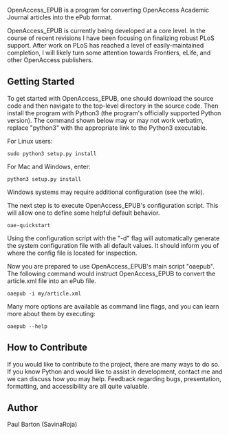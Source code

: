 OpenAccess_EPUB is a program for converting OpenAccess Academic Journal
articles into the ePub format.

OpenAccess_EPUB is currently being developed at a core level. In the course
of recent revisions I have been focusing on finalizing robust PLoS support.
After work on PLoS has reached a level of easily-maintained completion, I will
likely turn some attention towards Frontiers, eLife, and other OpenAccess
publishers.

Getting Started
---------------
To get started with OpenAccess_EPUB, one should download the source code and
then navigate to the top-level directory in the source code. Then install the
program with Python3 (the program's officially supported Python version). The
command shown below may or may not work verbatim, replace "python3" with the
appropriate link to the Python3 executable.

For Linux users:

`sudo python3 setup.py install`

For Mac and Windows, enter:

`python3 setup.py install`

Windows systems may require additional configuration (see the wiki).

The next step is to execute OpenAccess_EPUB's configuration script. This will
allow one to define some helpful default behavior.

`oae-quickstart`

Using the configuration script with the "-d" flag will automatically generate
the system configuration file with all default values. It should inform you of
where the config file is located for inspection.

Now you are prepared to use OpenAccess_EPUB's main script "oaepub". The
following command would instruct OpenAccess_EPUB to convert the article.xml
file into an ePub file.

`oaepub -i my/article.xml`

Many more options are available as command line flags, and you can learn more
about them by executing:

`oaepub --help`

How to Contribute
-----------------
If you would like to contribute to the project, there are many ways to do so. 
If you know Python and would like to assist in development, contact me and we 
can discuss how you may help. Feedback regarding bugs, presentation, formatting,
and accessibility are all quite valuable.

Author
------
Paul Barton (SavinaRoja)
